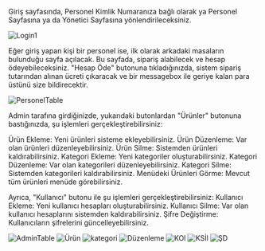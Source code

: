 Giriş sayfasında, Personel Kimlik Numaranıza bağlı olarak ya Personel Sayfasına ya da Yönetici Sayfasına yönlendirileceksiniz.

![Login1](https://github.com/Oksijjen/Kafe-Otomasyon-Projesi/assets/133606048/32ccc42d-4b25-4441-87a6-2c447879879c)

Eğer giriş yapan kişi bir personel ise, ilk olarak arkadaki masaların bulunduğu sayfa açılacak. Bu sayfada, sipariş alabilecek ve hesap ödeyebileceksiniz. "Hesap Öde" butonuna tıkladığınızda, sistem sipariş tutarından alınan ücreti çıkaracak ve bir messagebox ile geriye kalan para üstünü size bildirecektir.

![PersonelTable](https://github.com/Oksijjen/Kafe-Otomasyon-Projesi/assets/133606048/e2d4ef4b-ebb9-4808-aabb-13dc7dfb8279)

Admin tarafına girdiğinizde, yukarıdaki butonlardan "Ürünler" butonuna bastığınızda, şu işlemleri gerçekleştirebilirsiniz:

Ürün Ekleme: Yeni ürünleri sisteme ekleyebilirsiniz.
Ürün Düzenleme: Var olan ürünleri düzenleyebilirsiniz.
Ürün Silme: Sistemden ürünleri kaldırabilirsiniz.
Kategori Ekleme: Yeni kategoriler oluşturabilirsiniz.
Kategori Düzenleme: Var olan kategorileri düzenleyebilirsiniz.
Kategori Silme: Sistemden kategorileri kaldırabilirsiniz.
Menüdeki Ürünleri Görme: Mevcut tüm ürünleri menüde görebilirsiniz.

Ayrıca, "Kullanıcı" butonu ile şu işlemleri gerçekleştirebilirsiniz:
Kullanıcı Ekleme: Yeni kullanıcı hesapları oluşturabilirsiniz.
Kullanıcı Silme: Var olan kullanıcı hesaplarını sistemden kaldırabilirsiniz.
Şifre Değiştirme: Kullanıcıların şifrelerini güncelleyebilirsiniz.

![AdminTable](https://github.com/Oksijjen/Kafe-Otomasyon-Projesi/assets/133606048/60f41333-6c62-4de6-8353-a68712c60813)
![Ürün](https://github.com/Oksijjen/Kafe-Otomasyon-Projesi/assets/133606048/5932c61a-b8ea-4ff5-a70f-997c2be3ba22)
![kategori](https://github.com/Oksijjen/Kafe-Otomasyon-Projesi/assets/133606048/ded2cd21-9ff0-4c1d-a911-f69c1fe4209a)
![Düzenleme](https://github.com/Oksijjen/Kafe-Otomasyon-Projesi/assets/133606048/49d3584b-0c70-439b-8384-e14a360bcd4a)
![KOl](https://github.com/Oksijjen/Kafe-Otomasyon-Projesi/assets/133606048/56e86807-9ae3-4ae0-ba59-380f38c5917b)
![KSİl](https://github.com/Oksijjen/Kafe-Otomasyon-Projesi/assets/133606048/6c257703-3c11-4aa7-aeea-b02f80aa0ac0)
![ŞD](https://github.com/Oksijjen/Kafe-Otomasyon-Projesi/assets/133606048/550a839d-6b03-4d90-a514-dd69f690c46c)

